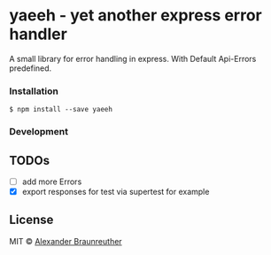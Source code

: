 # yaeeh - yet another express error handler

A small library for error handling in express. With Default Api-Errors predefined.

### Installation

`$ npm install --save yaeeh`

### Development

## TODOs
- [ ] add more Errors
- [x] export responses for test via supertest for example

## License

MIT © [Alexander Braunreuther](http://github.com/SnaptrackDevelopment)
